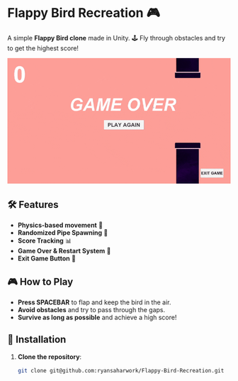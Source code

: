 # Flappy Bird Recreation 🎮

A simple **Flappy Bird clone** made in Unity. 🕹️ Fly through obstacles and try to get the highest score!


![Flappy Bird Gameplay](ezgif.com-optimize.gif)

## 🛠 Features
- **Physics-based movement** 🎯
- **Randomized Pipe Spawning** 🚧
- **Score Tracking** 📊
- **Game Over & Restart System** 🔄
- **Exit Game Button** 🔘

## 🎮 How to Play
- **Press SPACEBAR** to flap and keep the bird in the air.
- **Avoid obstacles** and try to pass through the gaps.
- **Survive as long as possible** and achieve a high score!

## 🚀 Installation
1. **Clone the repository**:
   ```sh
   git clone git@github.com:ryansaharwork/Flappy-Bird-Recreation.git
